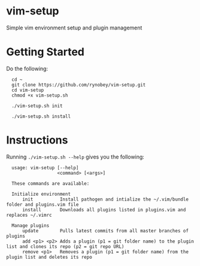 # vim-setup
Simple vim environment setup and plugin management

# Getting Started
Do the following:
```
  cd ~
  git clone https://github.com/rynobey/vim-setup.git
  cd vim-setup
  chmod +x vim-setup.sh
```
```
  ./vim-setup.sh init
```
```
  ./vim-setup.sh install
```
# Instructions
Running ```./vim-setup.sh --help``` gives you the following:
```
  usage: vim-setup [--help]
                   <command> [<args>]

  These commands are available:
  
  Initialize environment
	  init          Install pathogen and intialize the ~/.vim/bundle folder and plugins.vim file
	  install       Downloads all plugins listed in plugins.vim and replaces ~/.vimrc

  Manage plugins
	  update        Pulls latest commits from all master branches of plugins
	  add <p1> <p2>	Adds a plugin (p1 = git folder name) to the plugin list and clones its repo (p2 = git repo URL)
	  remove <p1>   Removes a plugin (p1 = git folder name) from the plugin list and deletes its repo
```
